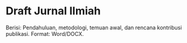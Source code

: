 # Draft Jurnal Ilmiah

Berisi: Pendahuluan, metodologi, temuan awal, dan rencana kontribusi publikasi.
Format: Word/DOCX.